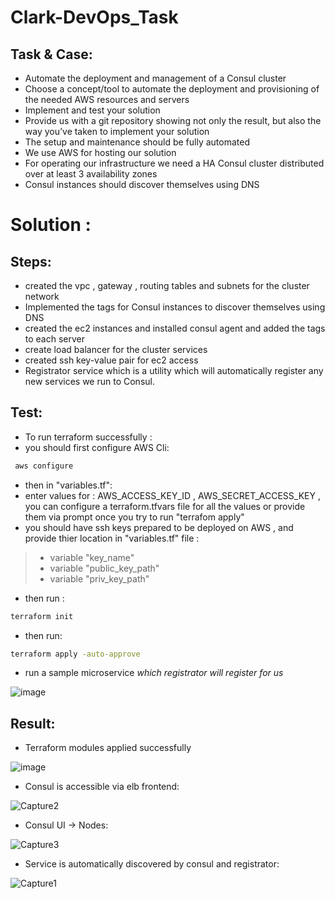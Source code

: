 # Clark-DevOps_Task
## Task & Case:
- Automate the deployment and management of a Consul cluster
- Choose a concept/tool to automate the deployment and provisioning of the needed AWS resources and servers
- Implement and test your solution
- Provide us with a git repository showing not only the result, but also the way you’ve taken to implement your solution
- The setup and maintenance should be fully automated
- We use AWS for hosting our solution
- For operating our infrastructure we need a HA Consul cluster distributed over at least 3 availability zones
- Consul instances should discover themselves using DNS
# Solution :

## Steps:

- created the vpc , gateway , routing tables and subnets for the cluster network
- Implemented the tags for Consul instances to discover themselves using DNS
- created the ec2 instances and installed consul agent and added the tags to each server 
- create load balancer for the cluster services
- created ssh key-value pair for ec2 access
- Registrator service which is a utility which will automatically register any new services we run to Consul.

## Test:

- To run terraform successfully :
- you should first configure AWS Cli:
```sh
 aws configure
 ```
- then in "variables.tf":
- enter values for : AWS_ACCESS_KEY_ID , AWS_SECRET_ACCESS_KEY , you can configure a terraform.tfvars file for all the values or provide them via prompt once you try to run "terrafom apply"
- you should have ssh keys prepared to be deployed on AWS , and provide thier location in "variables.tf" file :
> - variable "key_name" 
> - variable "public_key_path"
> - variable "priv_key_path" 
- then run :
```sh
terraform init
```
- then run:
```sh
terraform apply -auto-approve
```

- run a sample microservice _which registrator will register for us_

![image](https://user-images.githubusercontent.com/22475831/172407567-e14df33c-e673-4a95-b964-a3525664afa0.png)


## Result:

- Terraform modules applied successfully 

![image](https://user-images.githubusercontent.com/22475831/172407134-829bb75e-edc9-4b5b-840b-ec9c7b137ab4.png)

- Consul is accessible via elb frontend: 

![Capture2](https://user-images.githubusercontent.com/22475831/172406911-6ad2b63a-861c-4b51-959c-1222f7820bee.PNG)

- Consul UI -> Nodes:

![Capture3](https://user-images.githubusercontent.com/22475831/172407396-2319c3cb-a948-471b-9b87-d3f4cf437324.PNG)

- Service is automatically discovered by consul and registrator:

![Capture1](https://user-images.githubusercontent.com/22475831/172406495-597b8377-930d-493a-a815-f9728dce980a.PNG)

